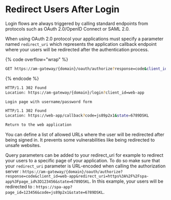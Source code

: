 # Redirect Users After Login

Login flows are always triggered by calling standard endpoints from protocols such as OAuth 2.0/OpenID Connect or SAML 2.0.

When using OAuth 2.0 protocol your applications must specify a parameter named `redirect_uri` which represents the application callback endpoint where your users will be redirected after the authentication process.

{% code overflow="wrap" %}
```sh
GET https://am-gateway/{domain}/oauth/authorize?response=code&client_id=web-app&redirect_uri=https://web-app/callback&state=6789DSKL HTTP/1.1
```
{% endcode %}

```sh
HTTP/1.1 302 Found
Location: https://am-gateway/{domain}/login?client_id=web-app

Login page with username/password form
```

```sh
HTTP/1.1 302 Found
Location: https://web-app/callback?code=js89p2x1&state=6789DSKL

Return to the web application
```

You can define a list of allowed URLs where the user will be redirected after being signed in. It prevents some vulnerabilities like being redirected to unsafe websites.

Query parameters can be added to your redirect\_uri for example to redirect your users to a specific page of your application. To do so make sure that your `redirect_uri` parameter is URL-encoded when calling the authorization server : `https://am-gateway/{domain}/oauth/authorize?response=code&client_id=web-app&redirect_uri=https%3A%2F%2Fspa-app%3Fpage_id%3D123456&state=6789DSKL`. In this example, your users will be redirected to : `https://spa-app?page_id=123456&code=js89p2x1&state=6789DSKL`.
